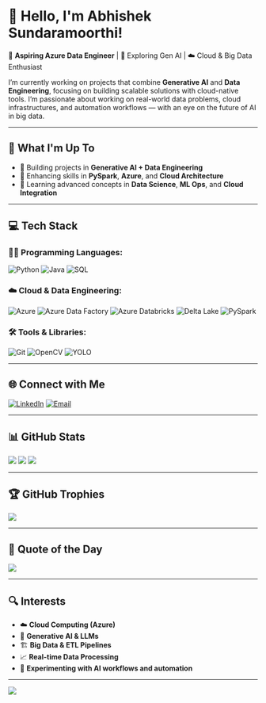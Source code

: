 # 👋 Hello, I'm Abhishek Sundaramoorthi!

🎯 **Aspiring Azure Data Engineer** | 🧠 Exploring Gen AI | ☁️ Cloud & Big Data Enthusiast  

I’m currently working on projects that combine **Generative AI** and **Data Engineering**, focusing on building scalable solutions with cloud-native tools. I’m passionate about working on real-world data problems, cloud infrastructures, and automation workflows — with an eye on the future of AI in big data.

---

## 💼 What I'm Up To

- 🚀 Building projects in **Generative AI + Data Engineering**
- 🧩 Enhancing skills in **PySpark**, **Azure**, and **Cloud Architecture**
- 📘 Learning advanced concepts in **Data Science**, **ML Ops**, and **Cloud Integration**

---

## 💻 Tech Stack

### 👨‍💻 Programming Languages:
![Python](https://img.shields.io/badge/Python-3670A0?style=for-the-badge&logo=python&logoColor=ffdd54)
![Java](https://img.shields.io/badge/Java-ED8B00?style=for-the-badge&logo=java&logoColor=white)
![SQL](https://img.shields.io/badge/SQL-005C84?style=for-the-badge&logo=mysql&logoColor=white)

### ☁️ Cloud & Data Engineering:
![Azure](https://img.shields.io/badge/Microsoft%20Azure-0078D4?style=for-the-badge&logo=microsoftazure&logoColor=white)
![Azure Data Factory](https://img.shields.io/badge/Data%20Factory-0078D4?style=for-the-badge&logo=microsoftazure&logoColor=white)
![Azure Databricks](https://img.shields.io/badge/Databricks-FF3621?style=for-the-badge&logo=databricks&logoColor=white)
![Delta Lake](https://img.shields.io/badge/Delta%20Lake-005D9F?style=for-the-badge&logo=deltalake&logoColor=white)
![PySpark](https://img.shields.io/badge/PySpark-E25A1C?style=for-the-badge&logo=apachespark&logoColor=white)

### 🛠️ Tools & Libraries:
![Git](https://img.shields.io/badge/Git-F05033?style=for-the-badge&logo=git&logoColor=white)
![OpenCV](https://img.shields.io/badge/OpenCV-5C3EE8?style=for-the-badge&logo=opencv&logoColor=white)
![YOLO](https://img.shields.io/badge/YOLO-000000?style=for-the-badge&logo=yolo&logoColor=white)

---

## 🌐 Connect with Me
[![LinkedIn](https://img.shields.io/badge/LinkedIn-%230077B5.svg?style=for-the-badge&logo=linkedin&logoColor=white)](https://www.linkedin.com/in/abhishek-sundaramoorthi-a59942239/)
[![Email](https://img.shields.io/badge/Gmail-D14836?style=for-the-badge&logo=gmail&logoColor=white)](mailto:abhisheksndr@gmail.com)

---

## 📊 GitHub Stats

![](https://github-readme-stats.vercel.app/api?username=ABHISHEKSUNDARAMOORTHI&theme=tokyonight&hide_border=false&include_all_commits=true&count_private=true)
![](https://github-readme-stats.vercel.app/api/top-langs/?username=ABHISHEKSUNDARAMOORTHI&theme=tokyonight&hide_border=false&layout=compact)
![](https://nirzak-streak-stats.vercel.app/?user=ABHISHEKSUNDARAMOORTHI&theme=tokyonight&hide_border=false)

---

## 🏆 GitHub Trophies

![](https://github-profile-trophy.vercel.app/?username=ABHISHEKSUNDARAMOORTHI&theme=gruvbox&no-bg=true&no-frame=true&column=6)

---

## 💬 Quote of the Day

![](https://quotes-github-readme.vercel.app/api?type=horizontal&theme=radical)

---

## 🔍 Interests

- ☁️ **Cloud Computing (Azure)**
- 🧠 **Generative AI & LLMs**
- 🏗️ **Big Data & ETL Pipelines**
- 📈 **Real-time Data Processing**
- 🧪 **Experimenting with AI workflows and automation**

---

[![](https://visitcount.itsvg.in/api?id=ABHISHEKSUNDARAMOORTHI&icon=0&color=1)](https://visitcount.itsvg.in)

